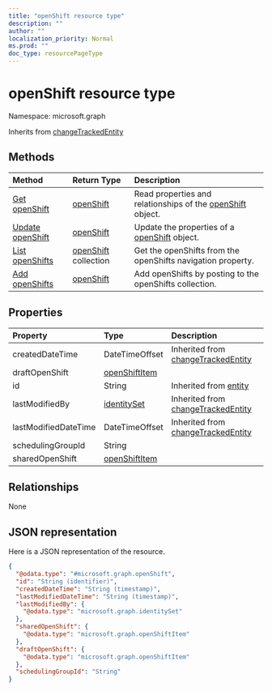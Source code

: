 ```yaml
---
title: "openShift resource type"
description: ""
author: ""
localization_priority: Normal
ms.prod: ""
doc_type: resourcePageType
---
```


# openShift resource type


Namespace: microsoft.graph




Inherits from [changeTrackedEntity](../resources/changetrackedentity.md)

## Methods
|Method|Return Type|Description|
|:---|:---|:---|
|[Get openShift](../api/openshift-get.md)|[openShift](../resources/openshift.md)|Read properties and relationships of the [openShift](../resources/openshift.md) object.|
|[Update openShift](../api/openshift-update.md)|[openShift](../resources/openshift.md)|Update the properties of a [openShift](../resources/openshift.md) object.|
|[List openShifts](../api/schedule-list-openshifts.md)|[openShift](../resources/openshift.md) collection|Get the openShifts from the openShifts navigation property.|
|[Add openShifts](../api/schedule-post-openshifts.md)|[openShift](../resources/openshift.md)|Add openShifts by posting to the openShifts collection.|

## Properties
|Property|Type|Description|
|:---|:---|:---|
|createdDateTime|DateTimeOffset| Inherited from [changeTrackedEntity](../resources/changetrackedentity.md)|
|draftOpenShift|[openShiftItem](../resources/openshiftitem.md)||
|id|String| Inherited from [entity](../resources/entity.md)|
|lastModifiedBy|[identitySet](../resources/identityset.md)| Inherited from [changeTrackedEntity](../resources/changetrackedentity.md)|
|lastModifiedDateTime|DateTimeOffset| Inherited from [changeTrackedEntity](../resources/changetrackedentity.md)|
|schedulingGroupId|String||
|sharedOpenShift|[openShiftItem](../resources/openshiftitem.md)||

## Relationships
None

## JSON representation
Here is a JSON representation of the resource.
<!-- {
  "blockType": "resource",
  "keyProperty": "id",
  "@odata.type": "microsoft.graph.openShift",
  "baseType": "microsoft.graph.changeTrackedEntity",
  "openType": false
}
-->
``` json
{
  "@odata.type": "#microsoft.graph.openShift",
  "id": "String (identifier)",
  "createdDateTime": "String (timestamp)",
  "lastModifiedDateTime": "String (timestamp)",
  "lastModifiedBy": {
    "@odata.type": "microsoft.graph.identitySet"
  },
  "sharedOpenShift": {
    "@odata.type": "microsoft.graph.openShiftItem"
  },
  "draftOpenShift": {
    "@odata.type": "microsoft.graph.openShiftItem"
  },
  "schedulingGroupId": "String"
}
```

